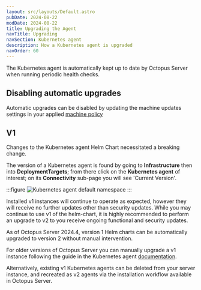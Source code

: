 ```yaml
---
layout: src/layouts/Default.astro
pubDate: 2024-08-22
modDate: 2024-08-22
title: Upgrading the Agent
navTitle: Upgrading
navSection: Kubernetes agent
description: How a Kubernetes agent is upgraded
navOrder: 60
---
```


The Kubernetes agent is automatically kept up to date by Octopus Server when running periodic health checks.

## Disabling automatic upgrades

Automatic upgrades can be disabled by updating the machine updates settings in your applied [machine policy](../../../infrastructure/machine-policies.md)

## V1

Changes to the Kubernetes agent Helm Chart necessitated a breaking change.

The version of a Kubernetes agent is found by going to **Infrastructure** then into **DeploymentTargets**; from there click on the 
**Kubernetes agent** of interest; on its **Connectivity** sub-page you will see 'Current Version'.

:::figure
![Kubernetes agent default namespace](/docs/infrastructure/deployment-targets/kubernetes/kubernetes-agent/kubernetes-agent-upgrade-version.png)
:::

Installed v1 instances will continue to operate as expected, however they will receive no further updates other than security updates. 
While you may continue to use v1 of the helm-chart, it is highly recommended to perform an upgrade to v2 to you receive ongoing functional and security updates.

As of Octopus Server 2024.4, version 1 Helm charts can be automatically upgraded to version 2 without manual intervention.

For older versions of Octopus Server you can manually upgrade a v1 instance following the guide in the Kubernetes agent [documentation](https://github.com/OctopusDeploy/helm-charts/blob/main/charts/kubernetes-agent/migrations.md).

Alternatively, existing v1 Kubernetes agents can be deleted from your server instance, and recreated as v2 agents via the installation workflow available in Octopus Server. 